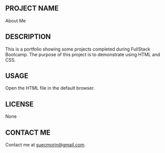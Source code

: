 ## PROJECT NAME 
About Me

## DESCRIPTION
This is a portfolio showing some projects completed during FullStack Bootcamp. The purpose of this project is to demonstrate using HTML and CSS.

## USAGE
Open the HTML file in the default browser.

## LICENSE
None

## CONTACT ME
Contact me at suecmorin@gmail.com.

